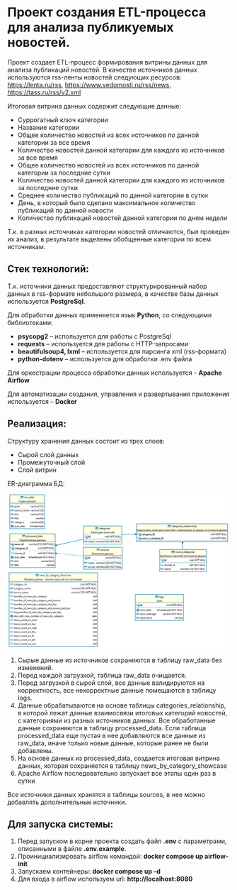 # Проект создания ETL-процесса для анализа публикуемых новостей.

Проект создает ETL-процесс формирования витрины данных для анализа публикаций новостей. В качестве источников данных используются rss-ленты новостей следующих ресурсов: https://lenta.ru/rss, https://www.vedomosti.ru/rss/news, https://tass.ru/rss/v2.xml

Итоговая витрина данных содержит следующие данные:
* Суррогатный ключ категории
* Название категории
* Общее количество новостей из всех источников по данной категории за все время
* Количество новостей данной категории для каждого из источников за все время
* Общее количество новостей из всех источников по данной категории за последние сутки
* Количество новостей данной категории для каждого из источников за последние сутки
* Среднее количество публикаций по данной категории в сутки
* День, в который было сделано максимальное количество публикаций по данной новости
* Количество публикаций новостей данной категории по дням недели

Т.к. в разных источниках категории новостей отличаются, был проведен их анализ, в результате выделены обобщенные категории по всем источникам.

## Стек технологий:

Т.к. источники данных предоставляют структурированный набор данных в rss-формате небольшого размера, в качестве базы данных используется **PostgreSql**.

Для обработки данных применяется язык **Python**, со следующими библиотеками:

* **psycopg2** – используется для работы с PostgreSql
* **requests** – используется для работы с HTTP-запросами
* **beautifulsoup4, lxml** – используется для парсинга xml (rss-формата)
* **python-dotenv** – используется для обработки .env файла

Для оркестрации процесса обработки данных используется - **Apache Airflow**

Для автоматизации создания, управления и развертывания приложения используется – **Docker**

## Реализация:

Структуру хранения данных состоит из трех слоев:
* Сырой слой данных
* Промежуточный слой
* Слой витрин

ER-диаграмма БД:

![ER-диаграмма БД](/docs/erd.jpg "ER-диаграмма БД")

1. Сырые данные из источников сохраняются в таблицу raw_data без изменений.
2. Перед каждой загрузкой, таблица raw_data очищается.
3. Перед загрузкой в сырой слой, все данные валидируются на корректность, все некорректные данные помещаются в таблицу logs.
4. Данные обрабатываются на основе таблицы categories_relationship, в которой лежат данные взаимосвязи итоговых категорий новостей, c категориями из разных источников данных. Все обработанные данные сохраняются в таблицу processed_data. Если таблица processed_data еще пустая в нее добавляются все данные из raw_data, иначе только новые данные, которые ранее не были добавлены.
5. На основе данных из processed_data, создается итоговая витрина данных, которая сохраняется в таблицу news_by_category_showcase
6. Apache Airflow последовательно запускает все этапы один раз в сутки

Все источники данных хранятся в таблицы sources, в нее можно добавлять дополнительные источники.


## Для запуска системы:

1. Перед запуском в корне проекта создать файл **.env** с параметрами, описанными в файле **.env.example**.
2. Проинициализировать airflow командой: **docker compose up airflow-init**
3. Запускаем контейнеры: **docker compose up –d**
4. Для входа в airflow используем url: **http://localhost:8080**
